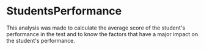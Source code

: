 # StudentsPerformance 
This analysis was made to calculate the average score of the student's performance in the test and to know the factors that have a major impact on the student's performance. 
